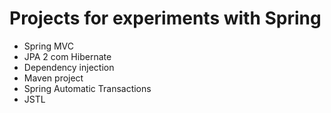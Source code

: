 # Projects for experiments with Spring
<ul>
  <li>Spring MVC</li>
  <li>JPA 2 com Hibernate</li>
  <li>Dependency injection</li>
  <li>Maven project</li>
  <li>Spring Automatic Transactions</li>
  <li>JSTL</li>
</ul>
